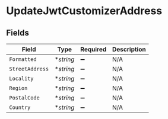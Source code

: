 # UpdateJwtCustomizerAddress


## Fields

| Field              | Type               | Required           | Description        |
| ------------------ | ------------------ | ------------------ | ------------------ |
| `Formatted`        | **string*          | :heavy_minus_sign: | N/A                |
| `StreetAddress`    | **string*          | :heavy_minus_sign: | N/A                |
| `Locality`         | **string*          | :heavy_minus_sign: | N/A                |
| `Region`           | **string*          | :heavy_minus_sign: | N/A                |
| `PostalCode`       | **string*          | :heavy_minus_sign: | N/A                |
| `Country`          | **string*          | :heavy_minus_sign: | N/A                |